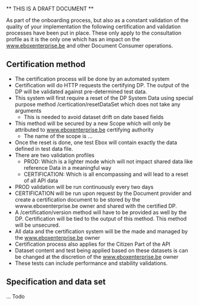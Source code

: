 
** THIS IS A DRAFT DOCUMENT **

As part of the onboarding process, but also as a constant validation of the quality of your implementation the following
certification and validation processes have been put in place. 
These only apply to the consultation profile as it is the only one which has an impact on the www.eboxenterprise.be and
 other Document Consumer operations.

## Certification method

- The certification process will be done by an automated system
- Certification will do HTTP requests the certifying DP. The output of the DP will be validated against 
pre-determined test data.
- This system will first require a reset of the DP System Data using special purpose method /certication/resetDataSet 
which does not take any arguments
    - This is needed to avoid dataset drift on date based fields
- This method will be secured by a new Scope which will only be attributed to www.eboxenterprise.be certifying authority
    - The name of the scope is ...
- Once the reset is done, one test Ebox will contain exactly the data defined in test data file.
- There are two validation profiles
    - PROD: Which is a lighter mode which will not impact shared data like reference Data in a meaningful way
    - CERTIFICATION: Which is all encompassing and will lead to a reset of all API data
- PROD validation will be run continuously every two days
- CERTIFICATION will be run upon request by the Document provider and create a certification document to be stored by
the wwww.eboxenterprise.be owner and shared with the certified DP.
- A /certification/version method will have to be provided as well by the DP. Certification will be tied to the output of 
this method. This method will be unsecured.
- All data and the certification system will be the made and managed by the www.eboxenterprise.be owner
- Certification process also applies for the Citizen Part of the API
- Dataset content and test being applied based on these datasets is can be changed at the discretion of the www.eboxenterprise.be owner
- These tests can include performance and stability validations. 

## Specification and data set

... Todo 